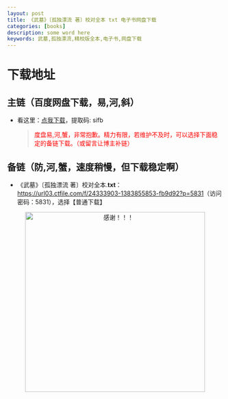 ```yaml
---
layout: post
title: 《武墓》〔孤独漂流 著〕校对全本 txt 电子书网盘下载
categories: [books]
description: some word here
keywords: 武墓,孤独漂流,精校版全本,电子书,网盘下载
---
```


# 下载地址

## 主链（百度网盘下载，易,河,斜）

- 看这里：[点我下载](https://pan.baidu.com/s/1iMXUbSbtZQZjDcqDmnWUyw?pwd=sifb)，提取码: sifb

  > <p style="color:red" >度盘易,河,蟹，非常抱歉。精力有限，若维护不及时，可以选择下面稳定的备链下载。（或留言让博主补链）</p>

## 备链（防,河,蟹，速度稍慢，但下载稳定啊）

- 《武墓》〔孤独漂流 著〕校对全本.**txt**：<https://url03.ctfile.com/f/24333903-1383855853-fb9d92?p=5831>（访问密码：5831），选择【普通下载】

<div align="center"><img src="https://pic.imgdb.cn/item/6707df6bd29ded1a8ce37031.gif" alt="感谢！！！" width="420px" height="auto"/></div>

